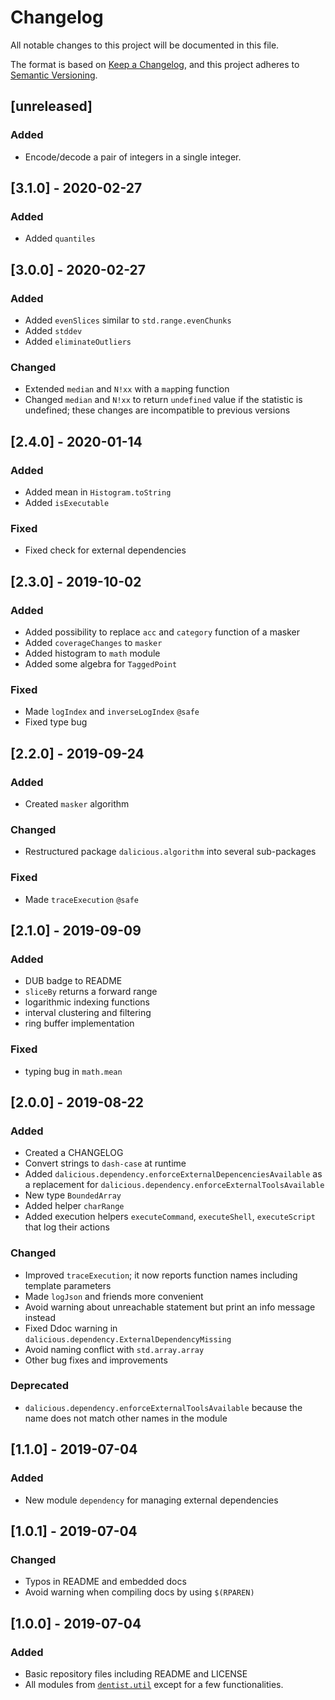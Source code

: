 # Changelog

All notable changes to this project will be documented in this file.

The format is based on
[Keep a Changelog](https://keepachangelog.com/en/1.0.0/),
and this project adheres to
[Semantic Versioning](https://semver.org/spec/v2.0.0.html).

## [unreleased]
### Added
- Encode/decode a pair of integers in a single integer.


## [3.1.0] - 2020-02-27
### Added
- Added `quantiles`


## [3.0.0] - 2020-02-27
### Added
- Added `evenSlices` similar to `std.range.evenChunks`
- Added `stddev`
- Added `eliminateOutliers`

### Changed
- Extended `median` and `N!xx` with a `map`ping function
- Changed `median` and `N!xx` to return `undefined` value if the statistic is
  undefined; these changes are incompatible to previous versions


## [2.4.0] - 2020-01-14
### Added
- Added mean in `Histogram.toString`
- Added `isExecutable`

### Fixed
- Fixed check for external dependencies


## [2.3.0] - 2019-10-02
### Added
- Added possibility to replace `acc` and `category` function of a masker
- Added `coverageChanges` to `masker`
- Added histogram to `math` module
- Added some algebra for `TaggedPoint`

### Fixed
- Made `logIndex` and `inverseLogIndex` `@safe`
- Fixed type bug


## [2.2.0] - 2019-09-24
### Added
- Created `masker` algorithm

### Changed
- Restructured package `dalicious.algorithm` into several sub-packages

### Fixed
- Made `traceExecution` `@safe`


## [2.1.0] - 2019-09-09
### Added
- DUB badge to README
- `sliceBy` returns a forward range
- logarithmic indexing functions
- interval clustering and filtering
- ring buffer implementation

### Fixed
- typing bug in `math.mean`


## [2.0.0] - 2019-08-22
### Added
- Created a CHANGELOG
- Convert strings to `dash-case` at runtime
- Added `dalicious.dependency.enforceExternalDepencenciesAvailable` as a
  replacement for `dalicious.dependency.enforceExternalToolsAvailable`
- New type `BoundedArray`
- Added helper `charRange`
- Added execution helpers `executeCommand`, `executeShell`, `executeScript`
  that log their actions

### Changed
- Improved `traceExecution`; it now reports function names including template
  parameters
- Made `logJson` and friends more convenient
- Avoid warning about unreachable statement but print an info message instead
- Fixed Ddoc warning in `dalicious.dependency.ExternalDependencyMissing`
- Avoid naming conflict with `std.array.array`
- Other bug fixes and improvements

### Deprecated
- `dalicious.dependency.enforceExternalToolsAvailable` because the name does
  not match other names in the module


## [1.1.0] - 2019-07-04
### Added
- New module `dependency` for managing external dependencies


## [1.0.1] - 2019-07-04
### Changed
- Typos in README and embedded docs
- Avoid warning when compiling docs by using `$(RPAREN)`


## [1.0.0] - 2019-07-04
### Added
- Basic repository files including README and LICENSE
- All modules from [`dentist.util`](dentist-util) except for a few
  functionalities.


[dentist-util]: https://github.com/a-ludi/dentist/tree/ab1f3c65dc66e5f29d9209264433f89cb2a028b6/source/dentist/util
